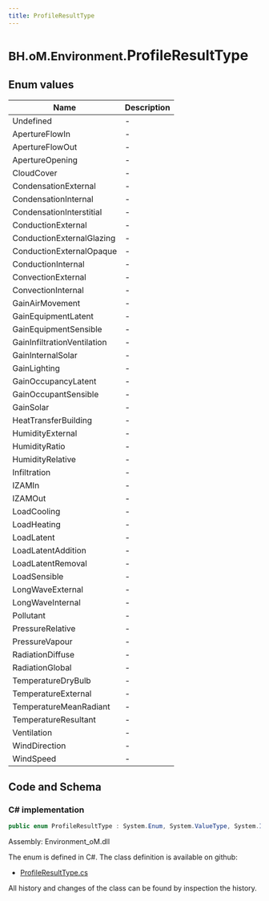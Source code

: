 ```yaml
---
title: ProfileResultType
---
```


# <small>BH.oM.Environment.</small>**ProfileResultType**



## Enum values

| Name            | Description                                                    |
|-----------------|----------------------------------------------------------------|
| Undefined |  -  |
| ApertureFlowIn |  -  |
| ApertureFlowOut |  -  |
| ApertureOpening |  -  |
| CloudCover |  -  |
| CondensationExternal |  -  |
| CondensationInternal |  -  |
| CondensationInterstitial |  -  |
| ConductionExternal |  -  |
| ConductionExternalGlazing |  -  |
| ConductionExternalOpaque |  -  |
| ConductionInternal |  -  |
| ConvectionExternal |  -  |
| ConvectionInternal |  -  |
| GainAirMovement |  -  |
| GainEquipmentLatent |  -  |
| GainEquipmentSensible |  -  |
| GainInfiltrationVentilation |  -  |
| GainInternalSolar |  -  |
| GainLighting |  -  |
| GainOccupancyLatent |  -  |
| GainOccupantSensible |  -  |
| GainSolar |  -  |
| HeatTransferBuilding |  -  |
| HumidityExternal |  -  |
| HumidityRatio |  -  |
| HumidityRelative |  -  |
| Infiltration |  -  |
| IZAMIn |  -  |
| IZAMOut |  -  |
| LoadCooling |  -  |
| LoadHeating |  -  |
| LoadLatent |  -  |
| LoadLatentAddition |  -  |
| LoadLatentRemoval |  -  |
| LoadSensible |  -  |
| LongWaveExternal |  -  |
| LongWaveInternal |  -  |
| Pollutant |  -  |
| PressureRelative |  -  |
| PressureVapour |  -  |
| RadiationDiffuse |  -  |
| RadiationGlobal |  -  |
| TemperatureDryBulb |  -  |
| TemperatureExternal |  -  |
| TemperatureMeanRadiant |  -  |
| TemperatureResultant |  -  |
| Ventilation |  -  |
| WindDirection |  -  |
| WindSpeed |  -  |


## Code and Schema

### C# implementation

``` C# title="C#"
public enum ProfileResultType : System.Enum, System.ValueType, System.IComparable, System.ISpanFormattable, System.IFormattable, System.IConvertible
```

Assembly: Environment_oM.dll

The enum is defined in C#. The class definition is available on github:

- [ProfileResultType.cs](https://github.com/BHoM/BHoM/blob/develop/Environment_oM/Results\Enums\ProfileResultType.cs)

All history and changes of the class can be found by inspection the history.
